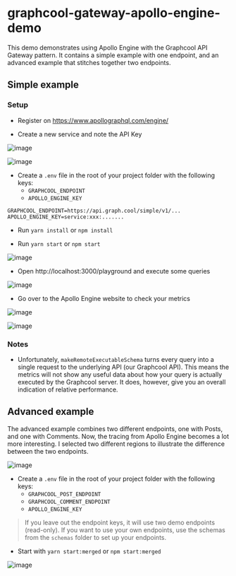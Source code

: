 # graphcool-gateway-apollo-engine-demo

This demo demonstrates using Apollo Engine with the Graphcool API Gateway pattern. It contains a simple example with one endpoint, and an advanced example that stitches together two endpoints.

## Simple example

### Setup

- Register on https://www.apollographql.com/engine/

- Create a new service and note the API Key

![image](https://user-images.githubusercontent.com/852069/32007018-a6cce006-b9a8-11e7-8af4-ecad7d442053.png)

![image](https://user-images.githubusercontent.com/852069/32007103-deecc208-b9a8-11e7-8666-cf32adce5325.png)

- Create a `.env` file in the root of your project folder with the following keys:
  - `GRAPHCOOL_ENDPOINT`
  - `APOLLO_ENGINE_KEY`

```
GRAPHCOOL_ENDPOINT=https://api.graph.cool/simple/v1/...
APOLLO_ENGINE_KEY=service:xxx:.......
```

- Run `yarn install` or `npm install`

- Run `yarn start` or `npm start`

![image](https://user-images.githubusercontent.com/852069/32007217-34ff025a-b9a9-11e7-863e-2e09f83cd798.png)

- Open http://localhost:3000/playground and execute some queries

![image](https://user-images.githubusercontent.com/852069/32007245-52885c86-b9a9-11e7-99c3-976d2ee8f39a.png)

- Go over to the Apollo Engine website to check your metrics

![image](https://user-images.githubusercontent.com/852069/32006908-4ee587e4-b9a8-11e7-8ca5-28d38038674a.png)

![image](https://user-images.githubusercontent.com/852069/32006961-81139d32-b9a8-11e7-9d45-43d18029421f.png)


### Notes

- Unfortunately, `makeRemoteExecutableSchema` turns every query into a single request to the underlying API (our Graphcool API). This means the metrics will not show any useful data about how your query is actually executed by the Graphcool server. It does, however, give you an overall indication of relative performance.

## Advanced example

The advanced example combines two different endpoints, one with Posts, and one with Comments. Now, the tracing from Apollo Engine becomes a lot more interesting. I selected two different regions to illustrate the difference between the two endpoints.

![image](https://user-images.githubusercontent.com/852069/32010110-2b7566c2-b9b1-11e7-82d5-03fa6a439ab9.png)

- Create a `.env` file in the root of your project folder with the following keys:
  - `GRAPHCOOL_POST_ENDPOINT`
  - `GRAPHCOOL_COMMENT_ENDPOINT`
  - `APOLLO_ENGINE_KEY`

> If you leave out the endpoint keys, it will use two demo endpoints (read-only). If you want to use your own endpoints, use the schemas from the `schemas` folder to set up your endpoints.

- Start with `yarn start:merged` or `npm start:merged`

![image](https://user-images.githubusercontent.com/852069/32010386-f036dde2-b9b1-11e7-8439-2156f59c06ff.png)
